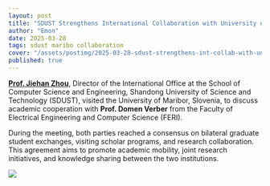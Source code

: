 ```yaml
---
layout: post
title: "SDUST Strengthens International Collaboration with University of Maribor, Slovenia"
author: "Emon"
date: 2025-03-28
tags: sdust maribo collaboration
cover: "/assets/postimg/2025-03-28-sdust-strengthens-int-collab-with-university-of-maribor.png"
published: true
---
```


**[Prof. Jiehan Zhou](/jiehan_zhou/)**, Director of the International Office at the School of Computer Science and Engineering, Shandong University of Science and Technology (SDUST), visited the University of Maribor, Slovenia, to discuss academic cooperation with **Prof. Domen Verber** from the Faculty of Electrical Engineering and Computer Science (FERI).

During the meeting, both parties reached a consensus on bilateral graduate student exchanges, visiting scholar programs, and research collaboration. This agreement aims to promote academic mobility, joint research initiatives, and knowledge sharing between the two institutions.

<div class="text-center">
    <img class="img-fluid img-thumbnail" style="max-height: 380px;"
        src="{{ '/assets/postimg/2025-03-28-sdust-strengthens-int-collab-with-university-of-maribor.png' | relative_url }}" />
</div>